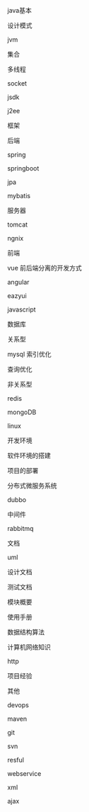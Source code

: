 java基本

设计模式

jvm

集合

多线程

socket

jsdk

j2ee



框架

后端

spring

springboot

jpa

mybatis



服务器

tomcat

ngnix



前端

vue 前后端分离的开发方式

angular

eazyui

javascript



数据库

关系型

mysql 索引优化

查询优化

非关系型

redis

mongoDB



linux

开发环境

软件环境的搭建

项目的部署



分布式微服务系统

dubbo

中间件

rabbitmq



文档

uml

设计文档

测试文档

模块概要

使用手册





数据结构算法



计算机网络知识

http



项目经验



其他

devops

maven

git

svn

resful

webservice

xml

ajax



